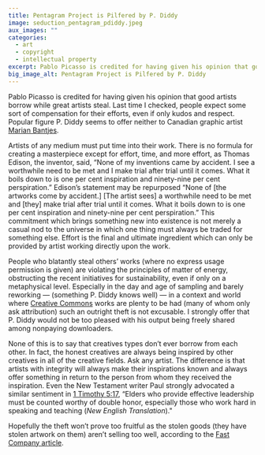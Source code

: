 ```yaml
---
title: Pentagram Project is Pilfered by P. Diddy
image: seduction_pentagram_pdiddy.jpeg
aux_images: ""
categories:
  - art
  - copyright
  - intellectual property
excerpt: Pablo Picasso is credited for having given his opinion that good artists borrow while great artists steal. Last time I checked, people expect some sort of compensation for their efforts, even if only kudos and respect.
big_image_alt: Pentagram Project is Pilfered by P. Diddy
---
```

Pablo Picasso is credited for having given his opinion that good artists borrow while great artists steal. Last time I checked, people expect some sort of compensation for their efforts, even if only kudos and respect. Popular figure P. Diddy seems to offer neither to Canadian graphic artist <a href="http://www.bantjes.com/" target="_blank">Marian Bantjes</a>. 

Artists of any medium must put time into their work. There is no formula for creating a masterpiece except for effort, time, and more effort, as Thomas Edison, the inventor, said, “None of my inventions came by accident. I see a worthwhile need to be met and I make trial after trial until it comes. What it boils down to is one per cent inspiration and ninety-nine per cent perspiration.” Edison’s statement may be repurposed “None of [the artworks come by accident.] [The artist sees] a worthwhile need to be met and [they] make trial after trial until it comes. What it boils down to is one per cent inspiration and ninety-nine per cent perspiration.” This commitment which brings something new into existence is not merely a casual nod to the universe in which one thing must always be traded for something else. Effort is the final and ultimate ingredient which can only be provided by artist working directly upon the work.

People who blatantly steal others’ works (where no express usage permission is given) are violating the principles of matter of energy, obstructing the recent initiatives for sustainability, even if only on a metaphysical level. Especially in the day and age of sampling and barely reworking — (something P. Diddy knows well) — in a context and world where <a href="http://creativecommons.org/about/what-is-cc">Creative Commons</a> works are plenty to be had (many of whom only ask attribution) such an outright theft is not excusable. I strongly offer that P. Diddy would not be too pleased with his output being freely shared among nonpaying downloaders. 

None of this is to say that creatives types don’t ever borrow from each other. In fact, the honest creatives are always being inspired by other creatives in all of the creative fields. Ask any artist. The difference is that artists with integrity will always make their inspirations known and always offer something in return to the person from whom they received the inspiration. Even the New Testament writer Paul strongly advocated a similar sentiment in <a href="http://net.bible.org/bible.php?book=1Ti&chapter=5#n31">1 Timothy 5:17</a>, “Elders who provide effective leadership must be counted worthy  of double honor, especially those who work hard in speaking and teaching (<em>New English Translation</em>)."

Hopefully the theft won’t prove too fruitful as the stolen goods (they have stolen artwork on them) aren’t selling too well, according to the <a href="http://www.fastcodesign.com/1662488/did-sean-john-blatantly-rip-off-pentagram-s-poster-for-yale-architecture-school" target="_blank">Fast Company article</a>.